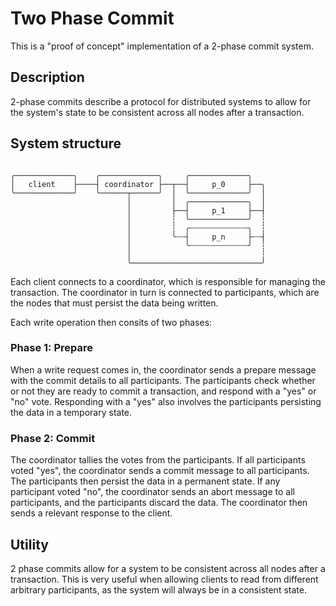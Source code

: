 # Two Phase Commit

This is a "proof of concept" implementation of a 2-phase commit system.

## Description
2-phase commits describe a protocol for distributed systems to allow for the system's state to be consistent across all nodes after a transaction. 


## System structure 

```

╭─────────────╮    ╭─────────────╮     ╭─────────────╮
│   client    ├────┤ coordinator ├──┬──┤     p_0     ├──╮
╰─────────────╯    ╰──────┬──────╯  │  ╰─────────────╯  │
                          │         │  ╭─────────────╮  │
                          │         ├──┤     p_1     ├──┤
                          │         ┆  ╰─────────────╯  ┆
                          │         ┆  ╭┄┄┄┄┄┄┄┄┄┄┄┄┄╮  ┆
                          │         ╰┄┄┤     p_n     ├┄┄┤
                          │            ╰┄┄┄┄┄┄┄┄┄┄┄┄┄╯  ┆
                          │                             ┆
                          ╰─────────────────────────────╯
```

Each client connects to a coordinator, which is responsible for managing the transaction. The coordinator in turn is connected to participants, which are the nodes that must persist the data being written.

Each write operation then consits of two phases:

### Phase 1: Prepare

When a write request comes in, the coordinator sends a prepare message with the commit details to all participants. The participants check whether or not they are ready to commit a transaction, and respond with a "yes" or "no" vote. Responding with a "yes" also involves the participants persisting the data in a temporary state.

### Phase 2: Commit

The coordinator tallies the votes from the participants. If all participants voted "yes", the coordinator sends a commit message to all participants. The participants then persist the data in a permanent state. If any participant voted "no", the coordinator sends an abort message to all participants, and the participants discard the data. The coordinator then sends a relevant response to the client.


## Utility

2 phase commits allow for a system to be consistent across all nodes after a transaction. This is very useful when allowing clients to read from different arbitrary participants, as the system will always be in a consistent state.